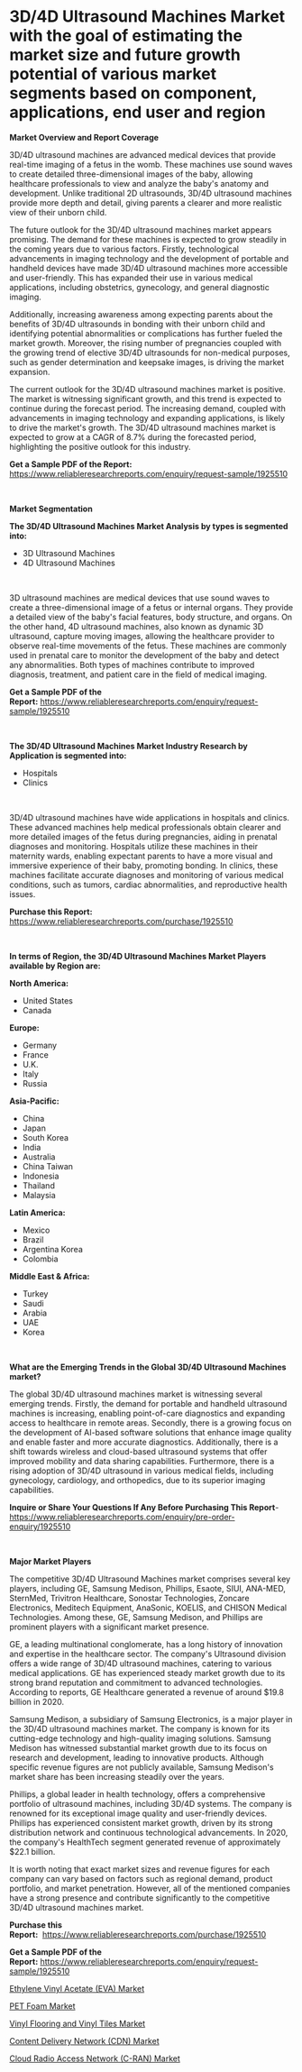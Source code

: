 <p><h1>3D/4D Ultrasound Machines Market with the goal of estimating the market size and future growth potential of various market segments based on component, applications, end user and region</h1></p><p><strong>Market Overview and Report Coverage</strong></p>
<p><p>3D/4D ultrasound machines are advanced medical devices that provide real-time imaging of a fetus in the womb. These machines use sound waves to create detailed three-dimensional images of the baby, allowing healthcare professionals to view and analyze the baby's anatomy and development. Unlike traditional 2D ultrasounds, 3D/4D ultrasound machines provide more depth and detail, giving parents a clearer and more realistic view of their unborn child.</p><p>The future outlook for the 3D/4D ultrasound machines market appears promising. The demand for these machines is expected to grow steadily in the coming years due to various factors. Firstly, technological advancements in imaging technology and the development of portable and handheld devices have made 3D/4D ultrasound machines more accessible and user-friendly. This has expanded their use in various medical applications, including obstetrics, gynecology, and general diagnostic imaging.</p><p>Additionally, increasing awareness among expecting parents about the benefits of 3D/4D ultrasounds in bonding with their unborn child and identifying potential abnormalities or complications has further fueled the market growth. Moreover, the rising number of pregnancies coupled with the growing trend of elective 3D/4D ultrasounds for non-medical purposes, such as gender determination and keepsake images, is driving the market expansion.</p><p>The current outlook for the 3D/4D ultrasound machines market is positive. The market is witnessing significant growth, and this trend is expected to continue during the forecast period. The increasing demand, coupled with advancements in imaging technology and expanding applications, is likely to drive the market's growth. The 3D/4D ultrasound machines market is expected to grow at a CAGR of 8.7% during the forecasted period, highlighting the positive outlook for this industry.</p></p>
<p><strong>Get a Sample PDF of the Report:</strong> <a href="https://www.reliableresearchreports.com/enquiry/request-sample/1925510">https://www.reliableresearchreports.com/enquiry/request-sample/1925510</a></p>
<p>&nbsp;</p>
<p><strong>Market Segmentation</strong></p>
<p><strong>The 3D/4D Ultrasound Machines Market Analysis by types is segmented into:</strong></p>
<p><ul><li>3D Ultrasound Machines</li><li>4D Ultrasound Machines</li></ul></p>
<p>&nbsp;</p>
<p><p>3D ultrasound machines are medical devices that use sound waves to create a three-dimensional image of a fetus or internal organs. They provide a detailed view of the baby's facial features, body structure, and organs. On the other hand, 4D ultrasound machines, also known as dynamic 3D ultrasound, capture moving images, allowing the healthcare provider to observe real-time movements of the fetus. These machines are commonly used in prenatal care to monitor the development of the baby and detect any abnormalities. Both types of machines contribute to improved diagnosis, treatment, and patient care in the field of medical imaging.</p></p>
<p><strong>Get a Sample PDF of the Report:</strong>&nbsp;<a href="https://www.reliableresearchreports.com/enquiry/request-sample/1925510">https://www.reliableresearchreports.com/enquiry/request-sample/1925510</a></p>
<p>&nbsp;</p>
<p><strong>The 3D/4D Ultrasound Machines Market Industry Research by Application is segmented into:</strong></p>
<p><ul><li>Hospitals</li><li>Clinics</li></ul></p>
<p>&nbsp;</p>
<p><p>3D/4D ultrasound machines have wide applications in hospitals and clinics. These advanced machines help medical professionals obtain clearer and more detailed images of the fetus during pregnancies, aiding in prenatal diagnoses and monitoring. Hospitals utilize these machines in their maternity wards, enabling expectant parents to have a more visual and immersive experience of their baby, promoting bonding. In clinics, these machines facilitate accurate diagnoses and monitoring of various medical conditions, such as tumors, cardiac abnormalities, and reproductive health issues.</p></p>
<p><strong>Purchase this Report:</strong>&nbsp; <a href="https://www.reliableresearchreports.com/purchase/1925510">https://www.reliableresearchreports.com/purchase/1925510</a></p>
<p>&nbsp;</p>
<p><strong>In terms of Region, the 3D/4D Ultrasound Machines Market Players available by Region are:</strong></p>
<p>
    <p> <strong> North America: </strong>
        <ul>
            <li>United States</li>
            <li>Canada</li>
        </ul>
        </p> 
    <p> <strong> Europe: </strong>
        <ul>
            <li>Germany</li>
            <li>France</li>
            <li>U.K.</li>
            <li>Italy</li>
            <li>Russia</li>
        </ul>
        </p> 
    <p> <strong> Asia-Pacific: </strong>
        <ul>
            <li>China</li>
            <li>Japan</li>
            <li>South Korea</li>
            <li>India</li>
            <li>Australia</li>
            <li>China Taiwan</li>
            <li>Indonesia</li>
            <li>Thailand</li>
            <li>Malaysia</li>
        </ul>
        </p> 
    <p> <strong> Latin America: </strong>
        <ul>
            <li>Mexico</li>
            <li>Brazil</li>
            <li>Argentina Korea</li>
            <li>Colombia</li>
        </ul>
        </p> 
    <p> <strong> Middle East & Africa: </strong>
        <ul>
            <li>Turkey</li>
            <li>Saudi</li>
            <li>Arabia</li>
            <li>UAE</li>
            <li>Korea</li>
        </ul>
    </p>
    </p>
<p>&nbsp;</p>
<p><strong>What are the Emerging Trends in the Global 3D/4D Ultrasound Machines market?</strong></p>
<p><p>The global 3D/4D ultrasound machines market is witnessing several emerging trends. Firstly, the demand for portable and handheld ultrasound machines is increasing, enabling point-of-care diagnostics and expanding access to healthcare in remote areas. Secondly, there is a growing focus on the development of AI-based software solutions that enhance image quality and enable faster and more accurate diagnostics. Additionally, there is a shift towards wireless and cloud-based ultrasound systems that offer improved mobility and data sharing capabilities. Furthermore, there is a rising adoption of 3D/4D ultrasound in various medical fields, including gynecology, cardiology, and orthopedics, due to its superior imaging capabilities.</p></p>
<p><strong>Inquire or Share Your Questions If Any Before Purchasing This Report</strong>- <a href="https://www.reliableresearchreports.com/enquiry/pre-order-enquiry/1925510">https://www.reliableresearchreports.com/enquiry/pre-order-enquiry/1925510</a></p>
<p>&nbsp;</p>
<p><strong>Major Market Players</strong></p>
<p><p>The competitive 3D/4D Ultrasound Machines market comprises several key players, including GE, Samsung Medison, Phillips, Esaote, SIUI, ANA-MED, SternMed, Trivitron Healthcare, Sonostar Technologies, Zoncare Electronics, Meditech Equipment, AnaSonic, KOELIS, and CHISON Medical Technologies. Among these, GE, Samsung Medison, and Phillips are prominent players with a significant market presence.</p><p>GE, a leading multinational conglomerate, has a long history of innovation and expertise in the healthcare sector. The company's Ultrasound division offers a wide range of 3D/4D ultrasound machines, catering to various medical applications. GE has experienced steady market growth due to its strong brand reputation and commitment to advanced technologies. According to reports, GE Healthcare generated a revenue of around $19.8 billion in 2020.</p><p>Samsung Medison, a subsidiary of Samsung Electronics, is a major player in the 3D/4D ultrasound machines market. The company is known for its cutting-edge technology and high-quality imaging solutions. Samsung Medison has witnessed substantial market growth due to its focus on research and development, leading to innovative products. Although specific revenue figures are not publicly available, Samsung Medison's market share has been increasing steadily over the years.</p><p>Phillips, a global leader in health technology, offers a comprehensive portfolio of ultrasound machines, including 3D/4D systems. The company is renowned for its exceptional image quality and user-friendly devices. Phillips has experienced consistent market growth, driven by its strong distribution network and continuous technological advancements. In 2020, the company's HealthTech segment generated revenue of approximately $22.1 billion.</p><p>It is worth noting that exact market sizes and revenue figures for each company can vary based on factors such as regional demand, product portfolio, and market penetration. However, all of the mentioned companies have a strong presence and contribute significantly to the competitive 3D/4D ultrasound machines market.</p></p>
<p><strong>Purchase this Report:</strong>&nbsp;&nbsp;<a href="https://www.reliableresearchreports.com/purchase/1925510">https://www.reliableresearchreports.com/purchase/1925510</a></p>
<p></p>
<p><strong>Get a Sample PDF of the Report:</strong>&nbsp;<a href="https://www.reliableresearchreports.com/enquiry/request-sample/1925510">https://www.reliableresearchreports.com/enquiry/request-sample/1925510</a></p>
<p><p><a href="https://www.linkedin.com/pulse/ethylene-vinyl-acetate-eva-market-size-growth-forecast-from-nbbye/">Ethylene Vinyl Acetate (EVA) Market</a></p><p><a href="https://medium.com/@reportmines/analyzing-pet-foam-market-global-industry-perspective-and-forecast-2023-to-2030-598cda1d31b4">PET Foam Market</a></p><p><a href="https://www.linkedin.com/pulse/vinyl-flooring-tiles-market-size-2023-2030-global-industrial-juqfe/">Vinyl Flooring and Vinyl Tiles Market</a></p><p><a href="https://github.com/dzharov81/Market-Research-Report-List-1/blob/main/content-delivery-network-cdn-market.md">Content Delivery Network (CDN) Market</a></p><p><a href="https://github.com/scarol104/Market-Research-Report-List-1/blob/main/cloud-radio-access-network-c-ran-market.md">Cloud Radio Access Network (C-RAN) Market</a></p></p>